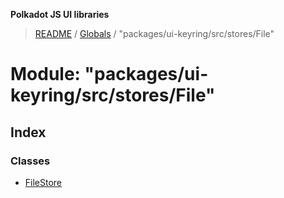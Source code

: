 **Polkadot JS UI libraries**

> [README](../README.md) / [Globals](../globals.md) / "packages/ui-keyring/src/stores/File"

# Module: "packages/ui-keyring/src/stores/File"

## Index

### Classes

* [FileStore](../classes/_packages_ui_keyring_src_stores_file_.filestore.md)
